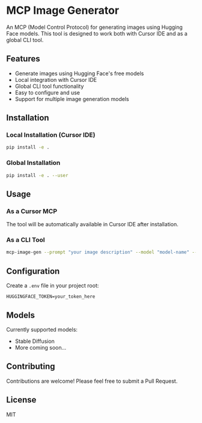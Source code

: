 # MCP Image Generator

An MCP (Model Control Protocol) for generating images using Hugging Face models. This tool is designed to work both with Cursor IDE and as a global CLI tool.

## Features

- Generate images using Hugging Face's free models
- Local integration with Cursor IDE
- Global CLI tool functionality
- Easy to configure and use
- Support for multiple image generation models

## Installation

### Local Installation (Cursor IDE)

```bash
pip install -e .
```

### Global Installation

```bash
pip install -e . --user
```

## Usage

### As a Cursor MCP

The tool will be automatically available in Cursor IDE after installation.

### As a CLI Tool

```bash
mcp-image-gen --prompt "your image description" --model "model-name" --output "output-path"
```

## Configuration

Create a `.env` file in your project root:

```env
HUGGINGFACE_TOKEN=your_token_here
```

## Models

Currently supported models:
- Stable Diffusion
- More coming soon...

## Contributing

Contributions are welcome! Please feel free to submit a Pull Request.

## License

MIT